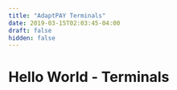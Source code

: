 ```yaml
---
title: "AdaptPAY Terminals"
date: 2019-03-15T02:03:45-04:00
draft: false
hidden: false
---
```

# Hello World - Terminals #